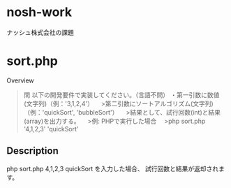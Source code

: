 # nosh-work
ナッシュ株式会社の課題




sort.php
====

Overview
>問 以下の開発要件で実装してください。（言語不問）
>・第一引数に数値(文字列)（例：'3,1,2,4'）
　>第二引数にソートアルゴリズム(文字列)（例：'quickSort', 'bubbleSort'）
　>結果として、試行回数(int)と結果(array)を出力する。
　>例: PHPで実行した場合
　>php sort.php '4,1,2,3' 'quickSort'

## Description
php sort.php 4,1,2,3 quickSort
を入力した場合、
試行回数と結果が返却されます。
